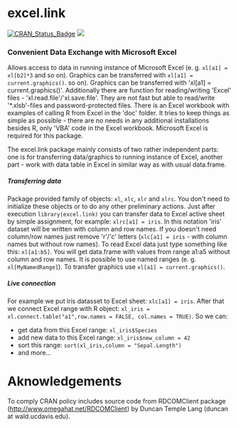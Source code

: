 excel.link
==========

[![CRAN\_Status\_Badge](http://www.r-pkg.org/badges/version/excel.link)](https://cran.r-project.org/package=excel.link)
[![](http://cranlogs.r-pkg.org/badges/excel.link)](http://cran.rstudio.com/web/packages/excel.link/index.html)

### Convenient Data Exchange with Microsoft Excel
Allows access to data in running instance of Microsoft Excel (e. g. `xl[a1] =
xl[b2]*3` and so on). Graphics can be transferred with `xl[a1] =
current.graphics()`. so on). Graphics can be transferred with 'xl[a1] =
current.graphics()'. Additionally there are function for reading/writing 'Excel'
files - 'xl.read.file'/'xl.save.file'. They are not fast but able to read/write
'*.xlsb'-files and password-protected files. There is an Excel workbook with
examples of calling R from Excel in the 'doc' folder. It tries to keep things as
simple as possible - there are no needs in any additional installations besides
R, only 'VBA' code in the Excel workbook. Microsoft Excel is required for this
package.

The excel.link package mainly consists of two rather independent parts: one
is for transferring data/graphics to running instance of Excel, another part - work with data table in Excel in similar way as with usual data.frame.

##### Transferring data

 Package provided family of objects:  `xl`, `xlc`, `xlr` and `xlrc`. You don't need to initialize these objects or to do any other preliminary actions. Just after execution `library(excel.link)` you can transfer data to Excel active sheet by simple assignment, for example: `xlrc[a1] = iris`. In this notation 'iris' dataset will be written with column and row names. If you doesn't need column/row names just remove 'r'/'c' letters (`xlc[a1] = iris` - with column names but without row names). To read Excel data just type something like this: `xl[a1:b5]`. You will get data.frame with values from range a1:a5 without column and row names. It is possible to use named ranges (e. g. `xl[MyNamedRange]`). To transfer graphics use `xl[a1] = current.graphics()`.
 
##### Live connection

For example we put iris datasset to Excel sheet:
 `xlc[a1] = iris`. After that we connect Excel range with R object: `xl_iris = xl.connect.table("a1",row.names = FALSE, col.names = TRUE)`. 
So we can: 
- get data from this Excel range: `xl_iris$Species` 
- add new data to this Excel range: `xl_iris$new_column = 42`
- sort this range: `sort(xl_iris,column = "Sepal.Length")` 
- and more...

# Aknowledgements

To comply CRAN policy includes source code from RDCOMClient package (http://www.omegahat.net/RDCOMClient) by Duncan Temple Lang (duncan at wald.ucdavis.edu).